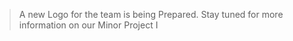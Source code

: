 > A new Logo for the team is being Prepared.
>Stay tuned for more information on our Minor Project I
